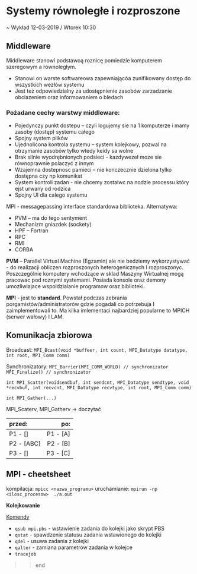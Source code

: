# Systemy równoległe i rozproszone 

~ Wykład 12-03-2019 / Wtorek 10:30

## Middleware
Middleware stanowi podstawoą roznicę pomiedzie komputerem szeregowym a równoległym.
- Stanowi on warste softwareowa zapewniającóa zunifikowany dostęp do wszystkich wezłów systemu
- Jest też odpowiedzialny za udostępnienie zasobów zarzadzanie obciazeniem oraz informowaniem o bledach

### Pożadane cechy warstwy middleware:

- Pojedynczy punkt dostepu – czyli logujemy sie na 1 komputerze i mamy zasoby (dostęp) systemu całego
- Spojny system plików
- Ujednolicona kontrola systemu – system kolejkowy, pozwal na otrzymanie zasobów tylko wtedy keidy sa wolne
- Brak silnie wyodrębnionych podsieci - kazdywezeł moze sie równoprawnie polaczyć z innym
- Wzajemna dostepnosc pamieci – nie konczecznie dzielona tylko dostępna czy np komunikat
- System kontroli zadan - nie chcemy zostaiwc na nodzie processu który ejst urwany od rodzica
- Spojny UI dla calego systemu

MPI - messagepassing interface standardowa biblioteka.
Alternatywa:
- PVM – ma do tego sentyment
- Mechanizm gniazdek (sockety)
- HPF – Fortran
- RPC
- RMI
- CORBA

**PVM** – Parallel Virtual Machine (Egzamin) ale nie bedziemy wykorzystywać - do realizacji obliczen rozproszonych heterogenicznych I rozproszonyc. Poszczególnie komputery wchodzące w sklad Maszyny Wirtualnej mogą pracowac pod roznymi systemami. Posiada konsole oraz demony umozliwiajace wspoldzialanie programow oraz biblioteki.

**MPI** - jest to **standard**. Powstał podczas zebrania porgamistów/administratorów gdzie pogadali co potrzebuja I zaimplementowali to. Ma kilka imlementaci najbardziej popularne to MPICH (serwer wałowy) I LAM.

## Komunikacja zbiorowa

Broadcast:
`MPI_Bcast(void *buffeer, int count, MPI_Datatype datatype, int root, MPI_Comm comm)`

Synchronizatory:
`MPI_Barrier(MPI_COMM_WORLD) // synchronizator`
`MPI_Finalize() // synchronizator`

`int MPI_Scatter(voidsendbuf, int sendcnt, MPI_Datatype sendtype, void *recvbuf, int recvcnt, MPI_Datatype recvtype, int root, MPI_Comm comm)`

`int MPI_Gather(...)`

MPI_Scaterv, MPI_Gatherv -> doczytać

|przed:     | po:       |
|:----------|----------:|
| P1 - []   | P1 - [A]  | 
| P2 - [ABC]| P2 - [B]  |
| P3 - []   | P3 - [C]  |

## MPI - cheetsheet

kompilacja: `mpicc <nazwa_programu>`
uruchamianie: `mpirun -np <ilosc_procesow>  ./a.out`

**Kolejkowanie**

[Komendy](htts://task.gda.pl/material/kursy/pbs-2013/1.html)

- `qsub mpi.pbs` - wstawienie zadania do kolejki jako skrypt PBS
- `qstat` - spawdzenie statusu zadania wstawionego do kolejki
- `qdel` - usuwa zadania z kolejki
- `qalter` - zamiana parametrów zadania w kolejce
- `tracejob` 

>> end